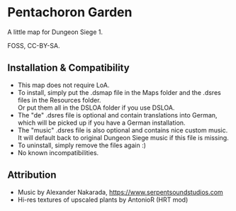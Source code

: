 # Pentachoron Garden
A little map for Dungeon Siege 1.

FOSS, CC-BY-SA.

## Installation & Compatibility
- This map does not require LoA.
- To install, simply put the .dsmap file in the Maps folder and the .dsres files in the Resources folder.\
  Or put them all in the DSLOA folder if you use DSLOA.
- The "de" .dsres file is optional and contain translations into German, which will be picked up if you have a German installation.
- The "music" .dsres file is also optional and contains nice custom music. It will default back to original Dungeon Siege music if this file is missing.
- To uninstall, simply remove the files again :)
- No known incompatibilities.

## Attribution
- Music by Alexander Nakarada, https://www.serpentsoundstudios.com
- Hi-res textures of upscaled plants by AntonioR (HRT mod)
